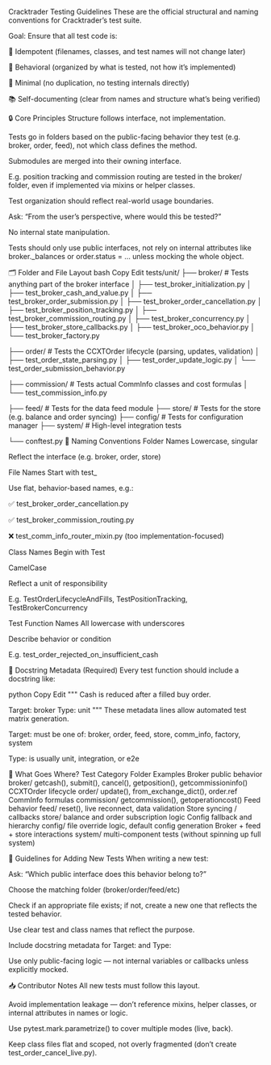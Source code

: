 Cracktrader Testing Guidelines
These are the official structural and naming conventions for Cracktrader’s test suite.

Goal:
Ensure that all test code is:

🔁 Idempotent (filenames, classes, and test names will not change later)

🧭 Behavioral (organized by what is tested, not how it’s implemented)

🧼 Minimal (no duplication, no testing internals directly)

📚 Self-documenting (clear from names and structure what’s being verified)

🔒 Core Principles
Structure follows interface, not implementation.

Tests go in folders based on the public-facing behavior they test (e.g. broker, order, feed), not which class defines the method.

Submodules are merged into their owning interface.

E.g. position tracking and commission routing are tested in the broker/ folder, even if implemented via mixins or helper classes.

Test organization should reflect real-world usage boundaries.

Ask: “From the user’s perspective, where would this be tested?”

No internal state manipulation.

Tests should only use public interfaces, not rely on internal attributes like broker._balances or order.status = … unless mocking the whole object.

🗂 Folder and File Layout
bash
Copy
Edit
tests/unit/
├── broker/              # Tests anything part of the broker interface
│   ├── test_broker_initialization.py
│   ├── test_broker_cash_and_value.py
│   ├── test_broker_order_submission.py
│   ├── test_broker_order_cancellation.py
│   ├── test_broker_position_tracking.py
│   ├── test_broker_commission_routing.py
│   ├── test_broker_concurrency.py
│   ├── test_broker_store_callbacks.py
│   ├── test_broker_oco_behavior.py
│   └── test_broker_factory.py

├── order/               # Tests the CCXTOrder lifecycle (parsing, updates, validation)
│   ├── test_order_state_parsing.py
│   ├── test_order_update_logic.py
│   └── test_order_submission_behavior.py

├── commission/          # Tests actual CommInfo classes and cost formulas
│   └── test_commission_info.py

├── feed/                # Tests for the data feed module
├── store/               # Tests for the store (e.g. balance and order syncing)
├── config/              # Tests for configuration manager
├── system/              # High-level integration tests

└── conftest.py
🧠 Naming Conventions
Folder Names
Lowercase, singular

Reflect the interface (e.g. broker, order, store)

File Names
Start with test_

Use flat, behavior-based names, e.g.:

✅ test_broker_order_cancellation.py

✅ test_broker_commission_routing.py

❌ test_comm_info_router_mixin.py (too implementation-focused)

Class Names
Begin with Test

CamelCase

Reflect a unit of responsibility

E.g. TestOrderLifecycleAndFills, TestPositionTracking, TestBrokerConcurrency

Test Function Names
All lowercase with underscores

Describe behavior or condition

E.g. test_order_rejected_on_insufficient_cash

🧾 Docstring Metadata (Required)
Every test function should include a docstring like:

python
Copy
Edit
"""
Cash is reduced after a filled buy order.

Target: broker
Type: unit
"""
These metadata lines allow automated test matrix generation.

Target: must be one of: broker, order, feed, store, comm_info, factory, system

Type: is usually unit, integration, or e2e

🧱 What Goes Where?
Test Category	Folder	Examples
Broker public behavior	broker/	getcash(), submit(), cancel(), getposition(), getcommissioninfo()
CCXTOrder lifecycle	order/	update(), from_exchange_dict(), order.ref
CommInfo formulas	commission/	getcommission(), getoperationcost()
Feed behavior	feed/	reset(), live reconnect, data validation
Store syncing / callbacks	store/	balance and order subscription logic
Config fallback and hierarchy	config/	file override logic, default config generation
Broker + feed + store interactions	system/	multi-component tests (without spinning up full system)

🧼 Guidelines for Adding New Tests
When writing a new test:

Ask: “Which public interface does this behavior belong to?”

Choose the matching folder (broker/order/feed/etc)

Check if an appropriate file exists; if not, create a new one that reflects the tested behavior.

Use clear test and class names that reflect the purpose.

Include docstring metadata for Target: and Type:

Use only public-facing logic — not internal variables or callbacks unless explicitly mocked.

📥 Contributor Notes
All new tests must follow this layout.

Avoid implementation leakage — don’t reference mixins, helper classes, or internal attributes in names or logic.

Use pytest.mark.parametrize() to cover multiple modes (live, back).

Keep class files flat and scoped, not overly fragmented (don’t create test_order_cancel_live.py).
